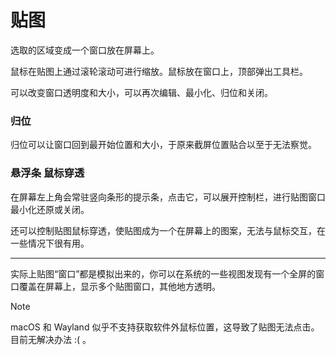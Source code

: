 # 贴图

选取的区域变成一个窗口放在屏幕上。

鼠标在贴图上通过滚轮滚动可进行缩放。鼠标放在窗口上，顶部弹出工具栏。

可以改变窗口透明度和大小，可以再次编辑、最小化、归位和关闭。

### 归位

归位可以让窗口回到最开始位置和大小，于原来截屏位置贴合以至于无法察觉。

### 悬浮条 鼠标穿透

在屏幕左上角会常驻竖向条形的提示条，点击它，可以展开控制栏，进行贴图窗口最小化还原或关闭。

还可以控制贴图鼠标穿透，使贴图成为一个在屏幕上的图案，无法与鼠标交互，在一些情况下很有用。

---

实际上贴图“窗口”都是模拟出来的，你可以在系统的一些视图发现有一个全屏的窗口覆盖在屏幕上，显示多个贴图窗口，其他地方透明。

> [!NOTE]
>
> macOS 和 Wayland 似乎不支持获取软件外鼠标位置，这导致了贴图无法点击。目前无解决办法 :\( 。
